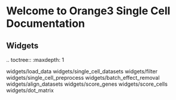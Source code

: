 Welcome to Orange3 Single Cell Documentation
============================================

Widgets
-------

.. toctree::
   :maxdepth: 1

   widgets/load_data
   widgets/single_cell_datasets
   widgets/filter
   widgets/single_cell_preprocess
   widgets/batch_effect_removal
   widgets/align_datasets
   widgets/score_genes
   widgets/score_cells
   widgets/dot_matrix
